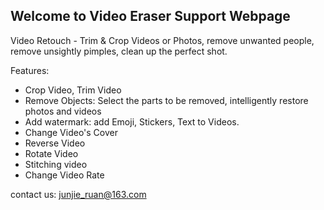 ## Welcome to Video Eraser Support Webpage


Video Retouch - Trim & Crop Videos or Photos, remove unwanted people, remove unsightly pimples, clean up the perfect shot.  

Features:
- Crop Video, Trim Video 
- Remove Objects: Select the parts to be removed, intelligently restore photos and videos
- Add watermark: add Emoji, Stickers, Text to Videos.
- Change Video's Cover
- Reverse Video
- Rotate Video
- Stitching video
- Change Video Rate

contact us: junjie_ruan@163.com
